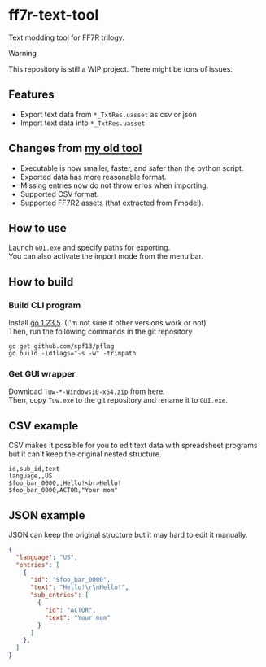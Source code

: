# ff7r-text-tool

Text modding tool for FF7R trilogy.

> [!warning]
> This repository is still a WIP project. There might be tons of issues.

## Features

- Export text data from `*_TxtRes.uasset` as csv or json
- Import text data into `*_TxtRes.uasset`

## Changes from [my old tool](https://github.com/matyamod/FF7R_text_mod_tools)

- Executable is now smaller, faster, and safer than the python script.
- Exported data has more reasonable format.
- Missing entries now do not throw erros when importing.
- Supported CSV format.
- Supported FF7R2 assets (that extracted from Fmodel).

## How to use

Launch `GUI.exe` and specify paths for exporting.  
You can also activate the import mode from the menu bar.

## How to build

### Build CLI program

Install [go 1.23.5](https://go.dev/doc/install). (I'm not sure if other versions work or not)  
Then, run the following commands in the git repository

```
go get github.com/spf13/pflag
go build -ldflags="-s -w" -trimpath
```

### Get GUI wrapper

Download `Tuw-*-Windows10-x64.zip` from [here](https://github.com/matyalatte/tuw/releases).  
Then, copy `Tuw.exe` to the git repository and rename it to `GUI.exe`.


## CSV example

CSV makes it possible for you to edit text data with spreadsheet programs but it can't keep the original nested structure.

```
id,sub_id,text
language,,US
$foo_bar_0000,,Hello!<br>Hello!
$foo_bar_0000,ACTOR,"Your mom"
```

## JSON example

JSON can keep the original structure but it may hard to edit it manually.

```json
{
  "language": "US",
  "entries": [
    {
      "id": "$foo_bar_0000",
      "text": "Hello!\r\nHello!",
      "sub_entries": [
        {
          "id": "ACTOR",
          "text": "Your mom"
        }
      ]
    },
  ]
}
```
